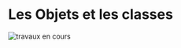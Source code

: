 # Les Objets et les classes

![travaux en cours](http://www.animated-gifs.fr/category_website/under-construction-fr/14285595.gif)
